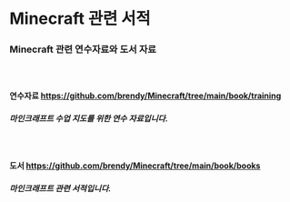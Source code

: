 # Minecraft 관련 서적
### Minecraft 관련 연수자료와 도서 자료
#####  
#### 연수자료 https://github.com/brendy/Minecraft/tree/main/book/training
##### 마인크래프트 수업 지도를 위한 연수 자료입니다.
#####  
#### 도서 https://github.com/brendy/Minecraft/tree/main/book/books
##### 마인크래프트 관련 서적입니다.

